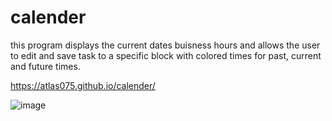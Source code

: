 # calender

this program displays the current dates buisness hours and allows the user to edit and save task to a specific block with colored times for past, current and future times.

https://atlas075.github.io/calender/


![image](https://user-images.githubusercontent.com/101908537/169719281-a3cb3129-cc3f-4646-a83a-ca40c8d16c03.png)
